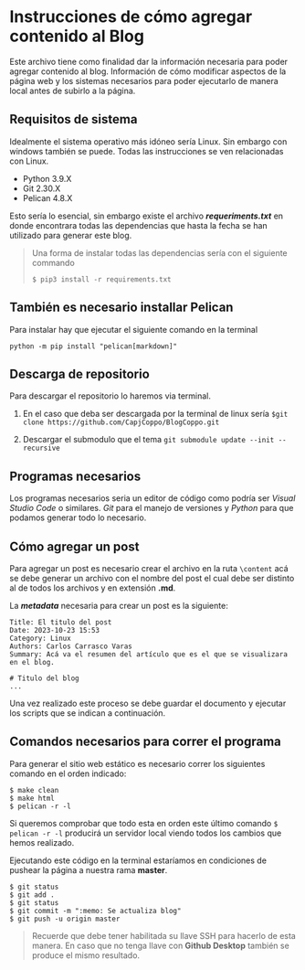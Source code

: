 # Instrucciones de cómo agregar contenido al Blog

Este archivo tiene como finalidad dar la información necesaria para poder agregar contenido al blog. Información de cómo modificar aspectos de la página web y los sistemas necesarios para poder ejecutarlo de manera local antes de subirlo a la página.

## Requisitos de sistema
Idealmente el sistema operativo más idóneo sería Linux. Sin embargo con windows también se puede. 
Todas las instrucciones se ven relacionadas con Linux.

* Python  3.9.X
* Git 2.30.X
* Pelican 4.8.X

Esto sería lo esencial, sin embargo existe el archivo ***requeriments.txt*** en donde encontrara todas las dependencias que hasta la fecha se han utilizado para generar este blog.

> Una forma de instalar todas las dependencias sería con el siguiente commando 
>~~~
>$ pip3 install -r requirements.txt
>~~~

## También es necesario installar Pelican

Para instalar hay que ejecutar el siguiente comando en la terminal

`python -m pip install "pelican[markdown]"`

## Descarga de repositorio
Para descargar el repositorio lo haremos via terminal.

1. En el caso que deba ser descargada por la terminal de linux sería
`$git clone https://github.com/CapjCoppo/BlogCoppo.git`

2. Descargar el submodulo que el tema
`git submodule update --init --recursive`

## Programas necesarios
Los programas necesarios seria un editor de código como podría ser *Visual Studio Code* o similares. *Git* para el manejo de versiones y *Python* para que podamos generar todo lo necesario.

## Cómo agregar un post
Para agregar un post es necesario crear el archivo en la ruta `\content` acá se debe generar un archivo con el nombre del post el cual debe ser distinto al de todos los archivos y en extensión **.md**.

La ***metadata*** necesaria para crear un post es la siguiente:
~~~
Title: El titulo del post
Date: 2023-10-23 15:53
Category: Linux
Authors: Carlos Carrasco Varas
Summary: Acá va el resumen del artículo que es el que se visualizara en el blog.

# Titulo del blog
...

~~~
Una vez realizado este proceso se debe guardar el documento y ejecutar los scripts que se indican a continuación.
## Comandos necesarios para correr el programa
Para generar el sitio web estático es necesario correr los siguientes comando en el orden indicado:

~~~
$ make clean
$ make html
$ pelican -r -l
~~~

Si queremos comprobar que todo esta en orden este último comando `$ pelican -r -l` producirá un servidor local viendo todos los cambios que hemos realizado.

Ejecutando este código en la terminal estaríamos en condiciones de pushear la página a nuestra rama **master**.
~~~
$ git status
$ git add .
$ git status
$ git commit -m ":memo: Se actualiza blog"
$ git push -u origin master 
~~~
> Recuerde que debe tener habilitada su llave SSH para hacerlo de esta manera. En caso que no tenga llave con **Github Desktop** también se produce el mismo resultado.
